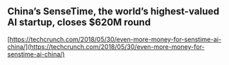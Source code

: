 ## China’s SenseTime, the world’s highest-valued AI startup, closes $620M round
  
  [https://techcrunch.com/2018/05/30/even-more-money-for-senstime-ai-china/](https://techcrunch.com/2018/05/30/even-more-money-for-senstime-ai-china/)